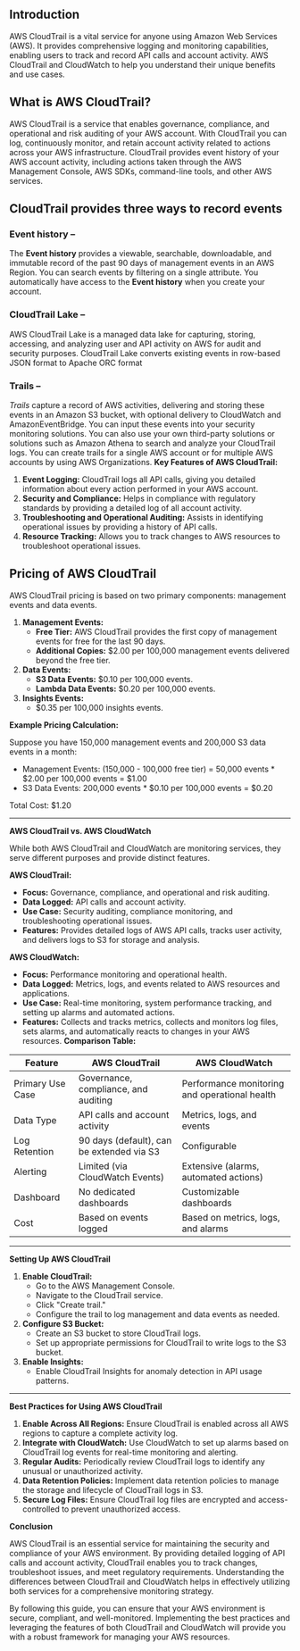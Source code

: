 ## Introduction

AWS CloudTrail is a vital service for anyone using Amazon Web Services (AWS). It provides comprehensive logging and monitoring capabilities, enabling users to track and record API calls and account activity. AWS CloudTrail and CloudWatch to help you understand their unique benefits and use cases.

## **What is AWS CloudTrail?**

AWS CloudTrail is a service that enables governance, compliance, and operational and risk auditing of your AWS account. With CloudTrail you can log, continuously monitor, and retain account activity related to actions across your AWS infrastructure. CloudTrail provides event history of your AWS account activity, including actions taken through the AWS Management Console, AWS SDKs, command-line tools, and other AWS services.

## CloudTrail provides three ways to record events

### **Event history** –

The **Event history** provides a viewable, searchable, downloadable, and immutable record of the past 90 days of management events in an AWS Region. You can search events by filtering on a single attribute. You automatically have access to the **Event history** when you create your account. 

### **CloudTrail Lake** –

AWS CloudTrail Lake is a managed data lake for capturing, storing, accessing, and analyzing user and API activity on AWS for audit and security purposes. CloudTrail Lake converts existing events in row-based JSON format to Apache ORC format

### **Trails** –

*Trails* capture a record of AWS activities, delivering and storing these events in an Amazon S3 bucket, with optional delivery to CloudWatch and AmazonEventBridge. You can input these events into your security monitoring solutions. You can also use your own third-party solutions or solutions such as Amazon Athena to search and analyze your CloudTrail logs. You can create trails for a single AWS account or for multiple AWS accounts by using AWS Organizations.
**Key Features of AWS CloudTrail:**

1. **Event Logging:** CloudTrail logs all API calls, giving you detailed information about every action performed in your AWS account.
2. **Security and Compliance:** Helps in compliance with regulatory standards by providing a detailed log of all account activity.
3. **Troubleshooting and Operational Auditing:** Assists in identifying operational issues by providing a history of API calls.
4. **Resource Tracking:** Allows you to track changes to AWS resources to troubleshoot operational issues.

## Pricing of AWS CloudTrail

AWS CloudTrail pricing is based on two primary components: management events and data events.

1. **Management Events:**
    - **Free Tier:** AWS CloudTrail provides the first copy of management events for free for the last 90 days.
    - **Additional Copies:** $2.00 per 100,000 management events delivered beyond the free tier.
2. **Data Events:**
    - **S3 Data Events:** $0.10 per 100,000 events.
    - **Lambda Data Events:** $0.20 per 100,000 events.
3. **Insights Events:**
    - $0.35 per 100,000 insights events.

**Example Pricing Calculation:**

Suppose you have 150,000 management events and 200,000 S3 data events in a month:

- Management Events: (150,000 - 100,000 free tier) = 50,000 events * $2.00 per 100,000 events = $1.00
- S3 Data Events: 200,000 events * $0.10 per 100,000 events = $0.20

Total Cost: $1.20

---

**AWS CloudTrail vs. AWS CloudWatch**

While both AWS CloudTrail and CloudWatch are monitoring services, they serve different purposes and provide distinct features.

**AWS CloudTrail:**

- **Focus:** Governance, compliance, and operational and risk auditing.
- **Data Logged:** API calls and account activity.
- **Use Case:** Security auditing, compliance monitoring, and troubleshooting operational issues.
- **Features:** Provides detailed logs of AWS API calls, tracks user activity, and delivers logs to S3 for storage and analysis.

**AWS CloudWatch:**

- **Focus:** Performance monitoring and operational health.
- **Data Logged:** Metrics, logs, and events related to AWS resources and applications.
- **Use Case:** Real-time monitoring, system performance tracking, and setting up alarms and automated actions.
- **Features:** Collects and tracks metrics, collects and monitors log files, sets alarms, and automatically reacts to changes in your AWS resources.
**Comparison Table:**

| Feature | AWS CloudTrail | AWS CloudWatch |
| --- | --- | --- |
| Primary Use Case | Governance, compliance, and auditing | Performance monitoring and operational health |
| Data Type | API calls and account activity | Metrics, logs, and events |
| Log Retention | 90 days (default), can be extended via S3 | Configurable |
| Alerting | Limited (via CloudWatch Events) | Extensive (alarms, automated actions) |
| Dashboard | No dedicated dashboards | Customizable dashboards |
| Cost | Based on events logged | Based on metrics, logs, and alarms |

---

**Setting Up AWS CloudTrail**

1. **Enable CloudTrail:**
    - Go to the AWS Management Console.
    - Navigate to the CloudTrail service.
    - Click "Create trail."
    - Configure the trail to log management and data events as needed.
2. **Configure S3 Bucket:**
    - Create an S3 bucket to store CloudTrail logs.
    - Set up appropriate permissions for CloudTrail to write logs to the S3 bucket.
3. **Enable Insights:**
    - Enable CloudTrail Insights for anomaly detection in API usage patterns.

---

**Best Practices for Using AWS CloudTrail**

1. **Enable Across All Regions:** Ensure CloudTrail is enabled across all AWS regions to capture a complete activity log.
2. **Integrate with CloudWatch:** Use CloudWatch to set up alarms based on CloudTrail log events for real-time monitoring and alerting.
3. **Regular Audits:** Periodically review CloudTrail logs to identify any unusual or unauthorized activity.
4. **Data Retention Policies:** Implement data retention policies to manage the storage and lifecycle of CloudTrail logs in S3.
5. **Secure Log Files:** Ensure CloudTrail log files are encrypted and access-controlled to prevent unauthorized access.

**Conclusion**

AWS CloudTrail is an essential service for maintaining the security and compliance of your AWS environment. By providing detailed logging of API calls and account activity, CloudTrail enables you to track changes, troubleshoot issues, and meet regulatory requirements. Understanding the differences between CloudTrail and CloudWatch helps in effectively utilizing both services for a comprehensive monitoring strategy.

By following this guide, you can ensure that your AWS environment is secure, compliant, and well-monitored. Implementing the best practices and leveraging the features of both CloudTrail and CloudWatch will provide you with a robust framework for managing your AWS resources.